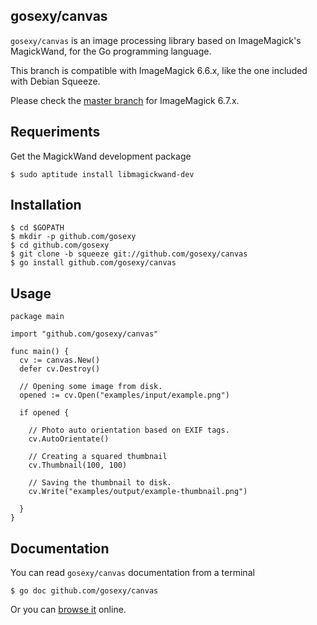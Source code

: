 ## gosexy/canvas

``gosexy/canvas`` is an image processing library based on ImageMagick's MagickWand, for the Go programming language.

This branch is compatible with ImageMagick 6.6.x, like the one included with Debian Squeeze.

Please check the [master branch](https://github.com/gosexy/canvas/tree/master) for ImageMagick 6.7.x.

## Requeriments

Get the MagickWand development package

    $ sudo aptitude install libmagickwand-dev

## Installation

    $ cd $GOPATH
    $ mkdir -p github.com/gosexy
    $ cd github.com/gosexy
    $ git clone -b squeeze git://github.com/gosexy/canvas
    $ go install github.com/gosexy/canvas

## Usage

    package main

    import "github.com/gosexy/canvas"

    func main() {
      cv := canvas.New()
      defer cv.Destroy()

      // Opening some image from disk.
      opened := cv.Open("examples/input/example.png")

      if opened {

        // Photo auto orientation based on EXIF tags.
        cv.AutoOrientate()

        // Creating a squared thumbnail
        cv.Thumbnail(100, 100)

        // Saving the thumbnail to disk.
        cv.Write("examples/output/example-thumbnail.png")

      }
    }

## Documentation

You can read ``gosexy/canvas`` documentation from a terminal

    $ go doc github.com/gosexy/canvas

Or you can [browse it](http://go.pkgdoc.org/github.com/gosexy/canvas) online.
